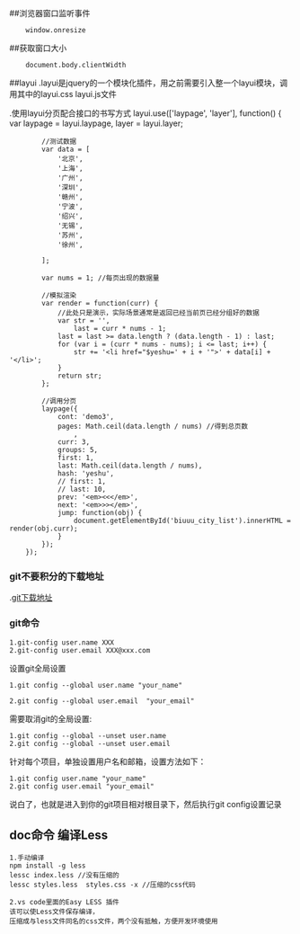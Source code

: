 ##浏览器窗口监听事件
```
    window.onresize
```
##获取窗口大小
```
    document.body.clientWidth
```
##layui
.layui是jquery的一个模块化插件，用之前需要引入整一个layui模块，调用其中的layui.css layui.js文件

.使用layui分页配合接口的书写方式
     layui.use(['laypage', 'layer'], function() {
            var laypage = layui.laypage,
                layer = layui.layer;

            //测试数据
            var data = [
                '北京',
                '上海',
                '广州',
                '深圳',
                '赣州',
                '宁波',
                '绍兴',
                '无锡',
                '苏州',
                '徐州',

            ];

            var nums = 1; //每页出现的数据量

            //模拟渲染
            var render = function(curr) {
                //此处只是演示，实际场景通常是返回已经当前页已经分组好的数据
                var str = '',
                    last = curr * nums - 1;
                last = last >= data.length ? (data.length - 1) : last;
                for (var i = (curr * nums - nums); i <= last; i++) {
                    str += '<li href="$yeshu=' + i + '">' + data[i] + '</li>';
                }
                return str;
            };

            //调用分页
            laypage({
                cont: 'demo3',
                pages: Math.ceil(data.length / nums) //得到总页数
                    ,
                curr: 3,
                groups: 5,
                first: 1,
                last: Math.ceil(data.length / nums),
                hash: 'yeshu',
                // first: 1,
                // last: 10,
                prev: '<em><<</em>',
                next: '<em>>></em>',
                jump: function(obj) {
                    document.getElementById('biuuu_city_list').innerHTML = render(obj.curr);
                }
            });
        });

### git不要积分的下载地址
.[git下载地址](http://download.csdn.net/detail/q849340003/9670061 "不要积分")
  
### git命令 

	1.git-config user.name XXX
	2.git-config user.email XXX@xxx.com
设置git全局设置 

	1.git config --global user.name "your_name" 

	2.git config --global user.email  "your_email"
 

需要取消git的全局设置:

	1.git config --global --unset user.name  
	2.git config --global --unset user.email

针对每个项目，单独设置用户名和邮箱，设置方法如下：

	1.git config user.name "your_name" 
	2.git config user.email "your_email"

说白了，也就是进入到你的git项目相对根目录下，然后执行git config设置记录


## doc命令 编译Less
	1.手动编译	
	npm install -g less
	lessc index.less //没有压缩的
	lessc styles.less  styles.css -x //压缩的css代码

	2.vs code里面的Easy LESS 插件
	该可以使Less文件保存编译，
	压缩成与less文件同名的css文件，两个没有抵触，方便开发环境使用